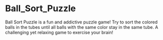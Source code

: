 # Ball_Sort_Puzzle
 Ball Sort Puzzle is a fun and addictive puzzle game! Try to sort the colored balls in the tubes until all balls with the same color stay in the same tube. A challenging yet relaxing game to exercise your brain!
